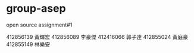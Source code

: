 # group-asep

open source assignment#1

412856139 黃輝宏
412856089 李豪傑
412416066 郭子達
412855024 黃庭豪
412855149 林樂安